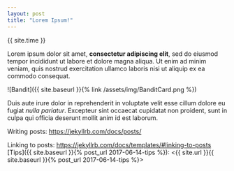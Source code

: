```yaml
---
layout: post
title: "Lorem Ipsum!"
---
```

{{ site.time }}

Lorem ipsum dolor sit amet, **consectetur adipiscing elit**, sed do eiusmod tempor incididunt ut labore et dolore magna aliqua. Ut enim ad minim veniam, quis nostrud exercitation ullamco laboris nisi ut aliquip ex ea commodo consequat.

![Bandit]({{ site.baseurl }}{% link /assets/img/BanditCard.png %})

Duis aute irure dolor in reprehenderit in voluptate velit esse cillum dolore eu fugiat _nulla pariatur_. Excepteur sint occaecat cupidatat non proident, sunt in culpa qui officia deserunt mollit anim id est laborum.

Writing posts: <https://jekyllrb.com/docs/posts/>

Linking to posts: <https://jekyllrb.com/docs/templates/#linking-to-posts>  
[Tips]({{ site.baseurl }}{% post_url 2017-06-14-tips %}): <{{ site.url }}{{ site.baseurl }}{% post_url 2017-06-14-tips %}>
